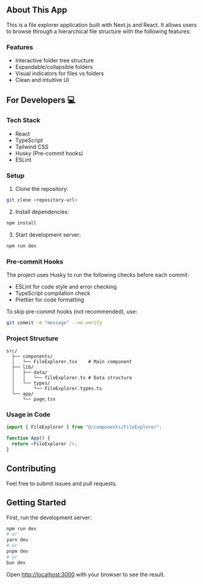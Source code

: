 ## About This App

This is a file explorer application built with Next.js and React. It allows users to browse through a hierarchical file structure with the following features:

### Features

- Interactive folder tree structure
- Expandable/collapsible folders
- Visual indicators for files vs folders
- Clean and intuitive UI

## For Developers 💻

### Tech Stack

- React
- TypeScript
- Tailwind CSS
- Husky (Pre-commit hooks)
- ESLint

### Setup

1. Clone the repository:

```bash
git clone <repository-url>
```

2. Install dependencies:

```bash
npm install
```

3. Start development server:

```bash
npm run dev
```

### Pre-commit Hooks

The project uses Husky to run the following checks before each commit:
- ESLint for code style and error checking
- TypeScript compilation check
- Prettier for code formatting

To skip pre-commit hooks (not recommended), use:
```bash
git commit -m "message" --no-verify
```

### Project Structure

```
src/
  ├── components/
  │   └── FileExplorer.tsx    # Main component
  ├── lib/
  │   ├── data/
  │   │   └── fileExplorer.ts # Data structure
  │   └── types/
  │       └── FileExplorer.types.ts
  └── app/
      └── page.tsx
```

### Usage in Code

```typescript
import { FileExplorer } from "@/components/FileExplorer";

function App() {
  return <FileExplorer />;
}
```

## Contributing

Feel free to submit issues and pull requests.

## Getting Started

First, run the development server:

```bash
npm run dev
# or
yarn dev
# or
pnpm dev
# or
bun dev
```

Open [http://localhost:3000](http://localhost:3000) with your browser to see the result.

